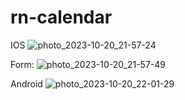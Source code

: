 # rn-calendar

IOS
![photo_2023-10-20_21-57-24](https://github.com/Viktoria-Derkach/rn-calendar/assets/103628161/59e1bece-05e7-4dc2-ae18-9eb1f427216c)

Form:
![photo_2023-10-20_21-57-49](https://github.com/Viktoria-Derkach/rn-calendar/assets/103628161/c4b17a65-af49-4090-af17-fb6eb97e7cbf)

Android
![photo_2023-10-20_22-01-29](https://github.com/Viktoria-Derkach/rn-calendar/assets/103628161/186ca554-eef0-4e04-a539-05dabfe8fdac)
